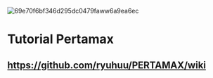 ![69e70f6bf346d295dc0479faww6a9ea6ec](https://github.com/user-attachments/assets/ba3a041f-b4c7-457f-8761-ec965d637497)
# Tutorial Pertamax
## https://github.com/ryuhuu/PERTAMAX/wiki


